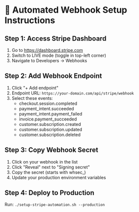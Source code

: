 # 🔗 Automated Webhook Setup Instructions

## Step 1: Access Stripe Dashboard
1. Go to https://dashboard.stripe.com
2. Switch to LIVE mode (toggle in top-left corner)
3. Navigate to Developers → Webhooks

## Step 2: Add Webhook Endpoint
1. Click "+ Add endpoint"
2. Endpoint URL: `https://your-domain.com/api/stripe/webhook`
3. Select these events:
   - checkout.session.completed
   - payment_intent.succeeded
   - payment_intent.payment_failed
   - invoice.payment_succeeded
   - customer.subscription.created
   - customer.subscription.updated
   - customer.subscription.deleted

## Step 3: Copy Webhook Secret
1. Click on your webhook in the list
2. Click "Reveal" next to "Signing secret"
3. Copy the secret (starts with whsec_)
4. Update your production environment variables

## Step 4: Deploy to Production
Run: `./setup-stripe-automation.sh --production`
